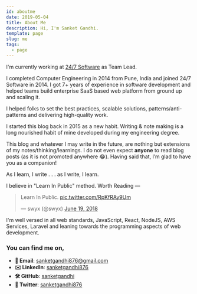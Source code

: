 ```yaml
---
id: aboutme
date: 2019-05-04
title: About Me
description: Hi, I'm Sanket Gandhi.
template: page
slug: me
tags:
  - page
---
```


I'm currently working at [24/7 Software](https://www.247software.com/) as Team Lead.

I completed Computer Engineering in 2014 from Pune, India and joined 24/7 Software in 2014. I got 7+ years of experience in software development and helped teams build enterprise SaaS based web platform from ground up and scaling it.

I helped folks to set the best practices, scalable solutions, patterns/anti-patterns and delivering high-quality work.

I started this blog back in 2015 as a new habit. Writing & note making is a long nourished habit of mine developed during my engineering degree.

This blog and whatever I may write in the future, are nothing but extensions of my notes/thinking/learnings. I do not even expect **anyone** to read blog posts (as it is not promoted anywhere 😂). Having said that, I’m glad to have you as a companion!

As I learn, I write . . . as I write, I learn.

I believe in "Learn In Public" method. Worth Reading &mdash;

<blockquote class="twitter-tweet"><p lang="en" dir="ltr">Learn In Public. <a href="https://t.co/RpKfRAy9Um">pic.twitter.com/RpKfRAy9Um</a></p>&mdash; swyx (@swyx) <a href="https://twitter.com/swyx/status/1009174159690264579?ref_src=twsrc%5Etfw">June 19, 2018</a></blockquote> <script async src="https://platform.twitter.com/widgets.js" charset="utf-8"></script>

I'm well versed in all web standards, JavaScript, React, NodeJS, AWS Services, Laravel and leaning towards the programming aspects of web development.

### You can find me on,

- **📧 Email**: [sanketgandhi876@gmail.com](mailto:sanketgandhi876[AT]gmail[DOT]com)
- **✉️ LinkedIn**: [sanketgandhi876](https://linkedin.com/in/sanketgandhi876/)
- **🛠 GitHub**: [sanketgandhi](https://github.com/sanketgandhi)
- **🐧 Twitter**: [sanketgandhi876](https://twitter.com/sanketgandhi876)
